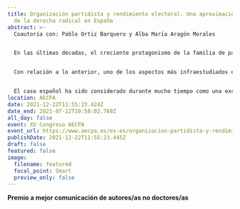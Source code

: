 ```yaml
---
title: Organización partidista y rendimiento electoral. Una aproximación al caso
  de la derecha radical en España
abstract: >-
  Coautoría con: Pablo Ortiz Barquero y Alba María Aragón Morales


  En las últimas décadas, el creciente protagonismo de la familia de partidos de derecha radical en Europa ha recabado una considerable atención académica. En este sentido, el principal objeto de este campo de estudio ha sido arrojar luz acerca de los factores que pueden explicar el éxito de este tipo de partidos. La literatura ha distinguido entre las llamadas explicaciones de la demanda (centradas en las actitudes, orientaciones de ciudadanía y electorado) y las explicaciones de la oferta (que dan cuenta de la ideología, estrategia, liderazgo e infraestructura organizativa de los propios partidos). Tradicionalmente, los factores de la demanda han constituido el prisma hegemónico en la materia, de tal forma que el auge de la derecha radical ha sido interpretado principalmente como resultado de la deprivación económica, las orientaciones antiinmigración, el voto de protesta o la alienación política. No obstante, de forma más reciente se han subrayado varios déficits de este tipo de explicaciones: en particular, su incapacidad para dar cuenta del desigual rendimiento electoral de estos partidos en perspectiva temporal y geográfica. En esta línea, se ha apuntado a la necesidad de llevar a cabo una suerte de “giro internalista” en la agenda de estudio de la derecha radical, de forma que los factores de la oferta se integren de forma sistemática y exhaustiva en los análisis empíricos.


  Con relación a lo anterior, uno de los aspectos más infraestudiados en la materia tiene que ver con el papel del capital humano en los partidos de derecha radical y su influencia en el rendimiento electoral. La escasa evidencia empírica existente hasta el momento -en particular, los trabajos de Carter (2005) y Art (2011)- ha señalado que, en la medida en que la derecha radical es capaz de reclutar activistas y candidatos competentes, con buena reputación y alto estatus socioeconómico y educativo, mejores resultados electorales obtendrá. Al contario, la presencia de candidatos con bajo estatus y un perfil ideológico extremista es un buen predictor de fracaso. Asimismo, se ha apuntado cómo la implantación organizativa de la derecha radical a nivel local es un buen predictor del rendimiento electoral en elecciones de carácter nacional (Erlingsson, Loxbo, & Öhrvall, 2012).


  El caso español ha sido considerado durante mucho tiempo como una excepción en el contexto europeo debido a la ausencia de derecha radical institucionalizada. Más recientemente, la irrupción de VOX en diferentes arenas ha puesto fin al llamado “excepcionalismo español”. Aunque desde el punto de vista de la demanda se ha analizado la base electoral del partido (Ortiz, 2019; Turnbull-Dugarte, 2019), no existen hasta al momento aproximaciones que hayan considerado de forma sistemática los factores de la oferta política. El objetivo principal de esta investigación es examinar el impacto de la dimensión organizativa en el rendimiento electoral de VOX en las elecciones generales de noviembre de 2019. Se usará una base de datos de creación propia sobre el perfil socioeconómico de los candidatos y la implantación territorial del partido. En suma, los resultados señalan la importancia de la esfera organizativa y apuntan en la dirección de seguir profundizando en el estudio de los factores de la oferta política, prestando especial atención a los procesos de institucionalización organizativa de los partidos de derecha radical.
location: AECPA
date: 2021-12-22T11:55:23.424Z
date_end: 2021-07-22T10:58:02.768Z
all_day: false
event: XV Congreso AECPA
event_url: https://www.aecpa.es/es-es/organizacion-partidista-y-rendimiento-electoral-una-aproximacion-al/congress-papers/3249/
publishDate: 2021-12-22T11:55:23.445Z
draft: false
featured: false
image:
  filename: featured
  focal_point: Smart
  preview_only: false
---
```

**Premio a mejor comunicación de autores/as no doctores/as**